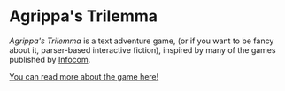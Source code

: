 Agrippa's Trilemma
==================

*Agrippa's Trilemma* is a text adventure game, (or if you want to be fancy about it, parser-based interactive fiction), inspired by many of the games published by [Infocom](https://en.wikipedia.org/wiki/Infocom).

[You can read more about the game here!](https://github.com/EvanQuan/AgrippasTrilemma/wiki)
